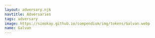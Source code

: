 ```yaml
---
layout: adversary.njk
navtitle: Adversaries
tags: adversary
image: https://simokay.github.io/compendium/img/tokens/Galvan.webp
name: Galvan
---
```

